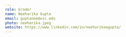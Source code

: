 ```yaml
---
role: Grader
name: Neeharika Gupta
email: guptanee@usc.edu
photo: neeharika.jpeg
website: https://www.linkedin.com/in/neeharikaagupta/
---
```

